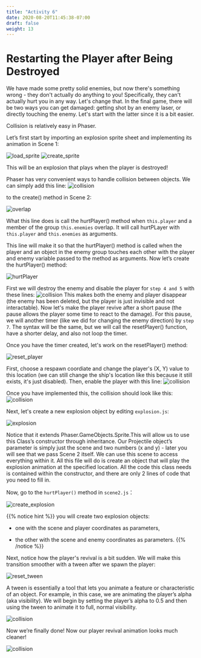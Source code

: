 ```yaml
---
title: "Activity 6"
date: 2020-08-20T11:45:38-07:00
draft: false
weight: 13
---
```


# Restarting the Player after Being Destroyed

We have made some pretty solid enemies, but now there's something wrong - they don't actually do anything to you! Specifically, they can't actually hurt you in any way. Let's change that. In the final game, there will be two ways you can get damaged: getting shot by an enemy laser, or directly touching the enemy. Let's start with the latter since it is a bit easier.

Collision is relatively easy in Phaser.

Let’s first start by importing an explosion sprite sheet and implementing its animation in Scene 1:

![load_sprite](../media/7/load_sprite.png)
![create_sprite](../media/7/create_sprite.png)

This will be an explosion that plays when the player is destroyed!

Phaser has very convenient ways to handle collision between objects. We can simply add this line:
![collision](../media/7/collision-example.PNG)

to the create() method in Scene 2:

![overlap](../media/7/overlap_hurtPlayer.png)

What this line does is call the hurtPlayer() method when `this.player` and a member of the group `this.enemies` overlap. It will call hurtPLayer with `this.player` and `this.enemies` as arguments.

This line will make it so that the hurtPlayer() method is called when the player and an object in the enemy group touches each other with the player and enemy variable passed to the method as arguments. Now let’s create the hurtPlayer() method:

![hurtPlayer](../media/7/function.png)

First we will destroy the enemy and disable the player for `step 4 and 5` with these lines:
![collision](../media/7/enemy-destroy.PNG)
This makes both the enemy and player disappear (the enemy has been deleted, but the player is just invisible and not interactable). Now let's make the player revive after a short pause (the pause allows the player some time to react to the damage). For this pause, we will another timer (like we did for changing the enemy direction) by `step 7`. The syntax will be the same, but we will call the resetPlayer() function, have a shorter delay, and also not loop the timer.

Once you have the timer created, let's work on the resetPlayer() method:

![reset_player](../media/7/resetPlayer.png)

First, choose a respawn coordiate and change the player's (X, Y) value to this location (we can still change the ship's location like this because it still exists, it's just disabled). Then, enable the player with this line:
![collision](../media/7/player-enable.PNG)

Once you have implemented this, the collision should look like this:
![collision](../media/7/respawn-first.gif)

Next, let's create a new explosion object by editing `explosion.js`:

![explosion](../media/7/explosion.png)

Notice that it extends Phaser.GameObjects.Sprite.This will allow us to use this Class’s constructor through inheritance. Our Projectile object’s parameter is simply just the scene and two numbers (x and y) - later you will see that we pass Scene 2 itself. We can use this scene to access everything within it. All this file will do is create an object that will play the explosion animation at the specified location. All the code this class needs is contained within the constructor, and there are only 2 lines of code that you need to fill in.

Now, go to the `hurtPlayer()` method in `scene2.js`：

![create_explosion](../media/7/create_explosion.png)

{{% notice hint %}}
you will create two explosion objects:

* one with the scene and player coordinates as parameters,

* the other with the scene and enemy coordinates as parameters.
{{% /notice %}}

Next, notice how the player's revival is a bit sudden. We will make this transition smoother with a tween after we spawn the player:

![reset_tween](../media/7/reset_tween.png)

A tween is essentially a tool that lets you animate a feature or characteristic of an object. For example, in this case, we are animating the player’s alpha (aka visibility). We will begin by setting the player’s alpha to 0.5 and then using the tween to animate it to full, normal visibility.

![collision](../media/7/tween.PNG)

Now we’re finally done! Now our player revival animation looks much cleaner!

![collision](../media/respawn-second.gif)
